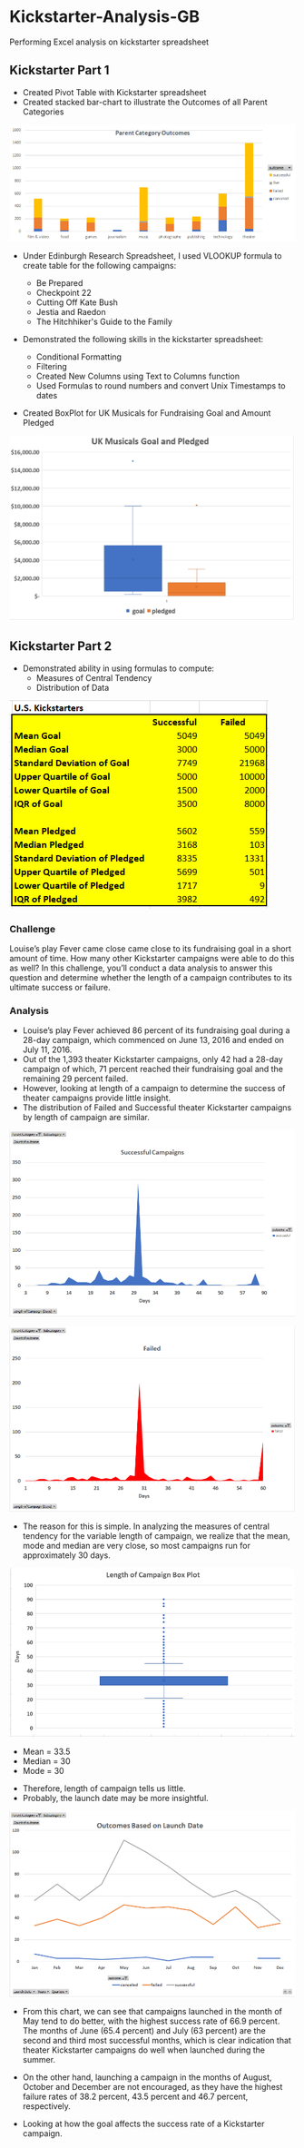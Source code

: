 # Kickstarter-Analysis-GB
Performing Excel analysis on kickstarter spreadsheet

## Kickstarter Part 1

- Created Pivot Table with Kickstarter spreadsheet
- Created stacked bar-chart to illustrate the Outcomes of all Parent Categories

![](https://github.com/GR8505/Kickstarter-Analysis-GB/blob/master/PNGpicture.png)


- Under Edinburgh Research Spreadsheet, I used VLOOKUP formula to create table for the following campaigns:
  - Be Prepared
  - Checkpoint 22
  - Cutting Off Kate Bush
  - Jestia and Raedon
  - The Hitchhiker's Guide to the Family


- Demonstrated the following skills in the kickstarter spreadsheet:
  - Conditional Formatting
  - Filtering
  - Created New Columns using Text to Columns function
  - Used Formulas to round numbers and convert Unix Timestamps to dates
  
  
- Created BoxPlot for UK Musicals for Fundraising Goal and Amount Pledged

![](https://github.com/GR8505/Kickstarter-Analysis-GB/blob/master/UKMusicalsGoalandPledged.png)


## Kickstarter Part 2

- Demonstrated ability in using formulas to compute:
  - Measures of Central Tendency
  - Distribution of Data
  
  
![](https://github.com/GR8505/Kickstarter-Analysis-GB/blob/master/DescriptiveStatistics.png)





### Challenge

Louise’s play Fever came close came close to its fundraising goal in a short amount of time. How many other Kickstarter campaigns were able to do this as well? In this challenge, you’ll conduct a data analysis to answer this question and determine whether the length of a campaign contributes to its ultimate success or failure.


### Analysis

- Louise’s play Fever achieved 86 percent of its fundraising goal during a 28-day campaign, which commenced on June 13, 2016 and ended on July 11, 2016.
- Out of the 1,393 theater Kickstarter campaigns, only 42 had a 28-day campaign of which, 71 percent reached their fundraising goal and the remaining 29 percent failed.
- However, looking at length of a campaign to determine the success of theater campaigns provide little insight.
- The distribution of Failed and Successful theater Kickstarter campaigns by length of campaign are similar.


![](https://github.com/GR8505/Kickstarter-Analysis-GB/blob/master/SuccessfulbyLengthofCampaign.png)

![](https://github.com/GR8505/Kickstarter-Analysis-GB/blob/master/FailedbyLengthofCampaign.png)


- The reason for this is simple.  In analyzing the measures of central tendency for the variable length of campaign, we realize that the mean, mode and median are very close, so most campaigns run for approximately 30 days.


![](https://github.com/GR8505/Kickstarter-Analysis-GB/blob/master/LengthofCampaignBoxPlot.png)

* Mean = 33.5
* Median = 30
* Mode = 30

- Therefore, length of campaign tells us little.
- Probably, the launch date may be more insightful.


![](https://github.com/GR8505/Kickstarter-Analysis-GB/blob/master/OutcomesBasedonLaunchDatePNG.png)


- From this chart, we can see that campaigns launched in the month of May tend to do better, with the highest success rate of 66.9 percent. The months of June (65.4 percent) and July (63 percent) are the second and third most successful months, which is clear indication that theater Kickstarter campaigns do well when launched during the summer.


- On the other hand, launching a campaign in the months of August, October and December are not encouraged, as they have the highest failure rates of 38.2 percent, 43.5 percent and 46.7 percent, respectively.



- Looking at how the goal affects the success rate of a Kickstarter campaign.








